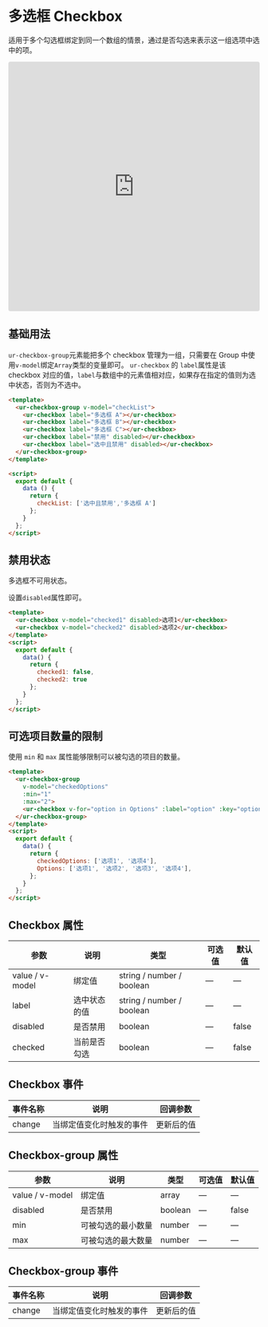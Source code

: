 # 多选框 Checkbox
适用于多个勾选框绑定到同一个数组的情景，通过是否勾选来表示这一组选项中选中的项。

<iframe src="https://codesandbox.io/embed/gifted-moser-n7fb0?fontsize=14&hidenavigation=1&module=%2Fsrc%2FApp.vue&theme=dark"
     style="width:100%; height:500px; border:0; border-radius: 4px; overflow:hidden;"
     title="gifted-moser-n7fb0"
     allow="accelerometer; ambient-light-sensor; camera; encrypted-media; geolocation; gyroscope; hid; microphone; midi; payment; usb; vr; xr-spatial-tracking"
     sandbox="allow-forms allow-modals allow-popups allow-presentation allow-same-origin allow-scripts"
   ></iframe>

## 基础用法

`ur-checkbox-group`元素能把多个 checkbox 管理为一组，只需要在 Group 中使用`v-model`绑定`Array`类型的变量即可。 `ur-checkbox` 的 `label`属性是该 checkbox 对应的值，`label`与数组中的元素值相对应，如果存在指定的值则为选中状态，否则为不选中。

```html
<template>
  <ur-checkbox-group v-model="checkList">
    <ur-checkbox label="多选框 A"></ur-checkbox>
    <ur-checkbox label="多选框 B"></ur-checkbox>
    <ur-checkbox label="多选框 C"></ur-checkbox>
    <ur-checkbox label="禁用" disabled></ur-checkbox>
    <ur-checkbox label="选中且禁用" disabled></ur-checkbox>
  </ur-checkbox-group>
</template>

<script>
  export default {
    data () {
      return {
        checkList: ['选中且禁用','多选框 A']
      };
    }
  };
</script>
```



## 禁用状态

多选框不可用状态。

设置`disabled`属性即可。

```html
<template>
  <ur-checkbox v-model="checked1" disabled>选项1</ur-checkbox>
  <ur-checkbox v-model="checked2" disabled>选项2</ur-checkbox>
</template>
<script>
  export default {
    data() {
      return {
        checked1: false,
        checked2: true
      };
    }
  };
</script>
```



## 可选项目数量的限制

使用 `min` 和 `max` 属性能够限制可以被勾选的项目的数量。

```html
<template>
  <ur-checkbox-group
    v-model="checkedOptions"
    :min="1"
    :max="2">
    <ur-checkbox v-for="option in Options" :label="option" :key="option">{{option}}</ur-checkbox>
  </ur-checkbox-group>
</template>
<script>
  export default {
    data() {
      return {
        checkedOptions: ['选项1', '选项4'],
        Options: ['选项1', '选项2', '选项3', '选项4'],
      };
    }
  };
</script>
```



## Checkbox 属性
| 参数      | 说明    | 类型      | 可选值       | 默认值   |
|---------- |-------- |---------- |-------------  |-------- |
| value / v-model | 绑定值 | string / number / boolean | — | — |
| label     | 选中状态的值 | string / number / boolean  |       —        |     —    |
| disabled  | 是否禁用    | boolean   |  — | false   |
| checked  | 当前是否勾选    | boolean   |  — | false   |

## Checkbox 事件
| 事件名称      | 说明    | 回调参数      |
|---------- |-------- |---------- |
| change  | 当绑定值变化时触发的事件 | 更新后的值 |

## Checkbox-group 属性
| 参数      | 说明    | 类型      | 可选值       | 默认值   |
|---------- |-------- |---------- |-------------  |-------- |
| value / v-model | 绑定值 | array | — | — |
| disabled  | 是否禁用    | boolean   | — | false   |
| min     | 可被勾选的最小数量 | number    |       —        |     —    |
| max     | 可被勾选的最大数量   | number    |       —        |     —    |

## Checkbox-group 事件
| 事件名称      | 说明    | 回调参数      |
|---------- |-------- |---------- |
| change  | 当绑定值变化时触发的事件 | 更新后的值 |